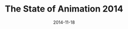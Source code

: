 ---
title: "The State of Animation 2014"
date: 2014-11-18
url: https://www.smashingmagazine.com/2014/11/the-state-of-animation-2014/
image:
publisher: Smashing Mag
type:
    - article
---